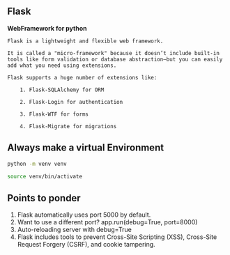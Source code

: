 ## Flask
**WebFramework for python**
```
Flask is a lightweight and flexible web framework.

It is called a "micro-framework" because it doesn’t include built-in tools like form validation or database abstraction—but you can easily add what you need using extensions.
```

```
Flask supports a huge number of extensions like:

    1. Flask-SQLAlchemy for ORM

    2. Flask-Login for authentication

    3. Flask-WTF for forms

    4. Flask-Migrate for migrations

```


## Always make a virtual Environment
```bash
python -m venv venv
```
```bash
source venv/bin/activate
```


## Points to ponder

1.  Flask automatically uses port 5000 by default.
2. Want to use a different port? 
    app.run(debug=True, port=8000)
3. Auto-reloading server with debug=True
4. Flask includes tools to prevent Cross-Site Scripting (XSS), Cross-Site Request Forgery (CSRF), and cookie tampering.
